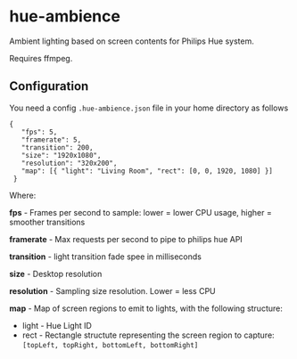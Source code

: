 # hue-ambience

Ambient lighting based on screen contents for Philips Hue system.

Requires ffmpeg.


## Configuration

You need a config `.hue-ambience.json` file in your home directory as follows
```text/json
{
   "fps": 5,
   "framerate": 5,
   "transition": 200,
   "size": "1920x1080",
   "resolution": "320x200",
   "map": [{ "light": "Living Room", "rect": [0, 0, 1920, 1080] }]
 }
 ```
 
 Where:
 
 **fps** - Frames per second to sample: lower = lower CPU usage, higher = smoother transitions
 
 **framerate** - Max requests per second to pipe to philips hue API
 
 **transition** - light transition fade spee in milliseconds
 
 **size** - Desktop resolution
 
 **resolution** - Sampling size resolution. Lower = less CPU

 **map** - Map of screen regions to emit to lights, with the following structure:
 * light - Hue Light ID
 * rect - Rectangle structute representing the screen region to capture: `[topLeft, topRight, bottomLeft, bottomRight]`
   
